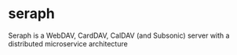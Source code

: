 # seraph
Seraph is a WebDAV, CardDAV, CalDAV (and Subsonic) server with a distributed microservice architecture
